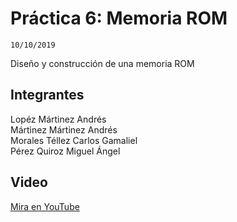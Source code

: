 # Práctica 6: Memoria ROM
```
10/10/2019
```  
Diseño y construcción de una memoria ROM

## Integrantes
Lopéz Mártinez Andrés  
Mártinez Mártinez Andrés  
Morales Téllez Carlos Gamaliel  
Pérez Quiroz Miguel Ángel  

## Video
[Mira en YouTube](https://www.youtube.com/watch?v=iEQ3c4cEsdU&feature=youtu.be)